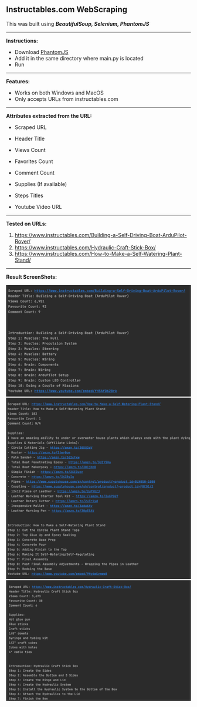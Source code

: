 ## Instructables.com WebScraping
This was built using ***BeautifulSoup, Selenium, PhantomJS***  

---
**Instructions:**

- Download <a href="https://phantomjs.org/download.html">PhantomJS</a> 
- Add it in the same directory where main.py is located 
- Run

---
**Features:**

- Works on both Windows and MacOS
- Only accepts URLs from instructables.com

---
**Attributes extracted from the URL:**
- Scraped URL
- Header Title
- Views Count
- Favorites Count
- Comment Count

- Supplies (If available)
- Steps Titles
- Youtube Video URL
---
**Tested on URLs:**
1. https://www.instructables.com/Building-a-Self-Driving-Boat-ArduPilot-Rover/
2. https://www.instructables.com/Hydraulic-Craft-Stick-Box/
3. https://www.instructables.com/How-to-Make-a-Self-Watering-Plant-Stand/
---
**Result ScreenShots:**  

![](s1.png)
![](s2.png)
![](s3.png)
